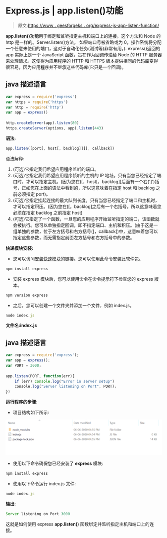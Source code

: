 # Express.js | app.listen()功能

> 原文:[https://www . geesforgeks . org/express-js-app-listen-function/](https://www.geeksforgeeks.org/express-js-app-listen-function/)

**app.listen()功能**用于绑定和监听指定主机和端口上的连接。这个方法和 Node 的 http 是一样的。Server.listen()方法。
如果端口号被省略或为 0，操作系统将分配一个任意未使用的端口，这对于自动化任务(测试等)非常有用。).
express()返回的 app 实际上是一个 JavaScript 函数，旨在作为回调传递给 Node 的 HTTP 服务器来处理请求。这使得为应用程序的 HTTP 和 HTTPS 版本提供相同的代码库变得很容易，因为应用程序并不继承这些代码库(它只是一个回调)。

## java 描述语言

```js
var express = require('express')
var https = require('https')
var http = require('http')
var app = express()

http.createServer(app).listen(80)
https.createServer(options, app).listen(443)
```

**语法:**

```js
app.listen([port[, host[, backlog]]][, callback])
```

语法解释:

1.  (可选)它指定我们希望应用程序监听的端口。
2.  (可选)它指定我们希望应用程序侦听的主机的 IP 地址。只有当您已经指定了端口时，才可以指定主机。(因为您在([，host[，backlog]]后面有一个右(']')括号，正如您在上面的语法中看到的，所以这意味着在指定 host 和 backlog 之前必须指定 port)。
3.  (可选)它指定挂起连接的最大队列长度。只有当您已经指定了端口和主机时，才可以指定积压。(因为您在([，backlog]之后有一个右括号，所以这意味着您必须在指定 backlog 之前指定 host)
4.  (可选)它指定了一个函数，一旦您的应用程序开始监听指定的端口，该函数就会被执行。您可以单独指定回调，即不指定端口、主机和积压。(由于这是一组单独的参数，位于左方括号和右方括号([，callback])中，这意味着您可以指定这些参数，而无需指定前面左方括号和右方括号中的参数。

**快递模块安装:**

*   您可以访问[安装快速模块](https://www.npmjs.com/package/express)的链接。您可以使用此命令安装此软件包。

```js
npm install express
```

*   安装 express 模块后，您可以使用命令在命令提示符下检查您的 express 版本。

```js
npm version express
```

*   之后，您可以创建一个文件夹并添加一个文件，例如 index.js。

```js
node index.js
```

**文件名:index.js**

## java 描述语言

```js
var express = require('express');
var app = express();
var PORT = 3000;

app.listen(PORT, function(err){
    if (err) console.log("Error in server setup")
    console.log("Server listening on Port", PORT);
})
```

**运行程序的步骤:**

*   项目结构如下所示:

![](img/3209d9b4369c180282a34be8070d7d6e.png)

*   使用以下命令确保您已经安装了 **express** 模块:

```js
npm install express
```

*   使用以下命令运行 index.js 文件:

```js
node index.js
```

**输出:**

```js
Server listening on Port 3000
```

这就是如何使用 express **app.listen()** 函数绑定并监听指定主机和端口上的连接。